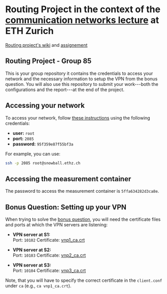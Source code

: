 # Routing Project in the context of the [communication networks lecture](https://comm-net.ethz.ch/2021/) at ETH Zurich
[Routing project's wiki](https://gitlab.ethz.ch/nsg/public/comm-net-2022-routing-project/-/wikis/home) and [assignement](https://gitlab.ethz.ch/nsg/lectures/lec_commnet/projects/2021/routing_project/assignment)

## Routing Project - Group 85

This is your group repository it contains the credentials to access your network and the necessary information to setup the VPN from the bonus question. You will also use this repository to submit your work---both the configurations and the report---at the end of the project.

## Accessing your network

To access your network, follow [these instructions](https://gitlab.ethz.ch/nsg/lectures/lec_commnet/projects/2021/routing_project/assignment/-/wikis/2.-Tutorial/2.1-Accessing-your-devices) using the following credentials:

* __user:__ `root`
* __port:__ `2085`
* __password:__ `95f359e87f55bf3a`

For example, you can use:
```bash
ssh -p 2085 root@snowball.ethz.ch
```

## Accessing the measurement container

The password to access the measurement container is `5ffa634282d3ca8e`.

## Bonus Question: Setting up your VPN

When trying to solve the [bonus question](https://gitlab.ethz.ch/nsg/lectures/lec_commnet/projects/2021/routing_project/assignment/-/wikis/1.-Assignment/1.3-Questions#bonus-question-35-05-point), you will need the certificate files and ports at which the VPN servers are listening:

* __VPN server at S1:__  
Port: `10102`  Certificate: [vnp1_ca.crt](/resources/vpn1_ca.crt)

* __VPN server at S2:__  
Port: `10103`  Certificate: [vnp2_ca.crt](/resources/vpn2_ca.crt)

* __VPN server at S3:__  
Port: `10104`  Certificate: [vnp3_ca.crt](/resources/vpn3_ca.crt)

Note, that you will have to specify the correct certificate in the `client.conf` under `ca` (e.g., `ca vnp1_ca.crt`).

